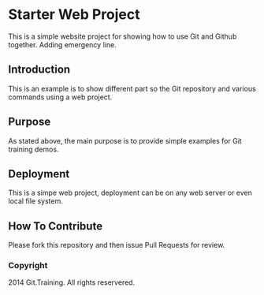 # Starter Web Project

This is a simple website project for showing how to use Git and Github together.
Adding emergency line.
## Introduction

This is an example is to show different part so the Git repository and various commands using a web project.

## Purpose 

As stated above, the main purpose is to provide simple examples for Git training demos. 

## Deployment

This is a simpe web project, deployment can be on any web server or even local file system.

## How To Contribute 

Please fork this repository and then issue Pull Requests for review. 

### Copyright


2014 Git.Training. All rights reservered.
